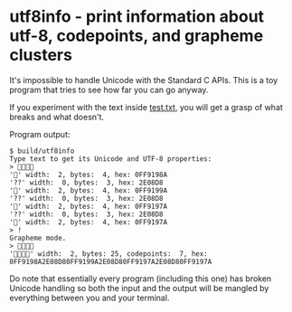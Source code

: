 # utf8info - print information about utf-8, codepoints, and grapheme clusters
It's impossible to handle Unicode with the Standard C APIs.
This is a toy program that tries to see how far you can go anyway.

If you experiment with the text inside [test.txt](test.txt), you will get a
grasp of what breaks and what doesn't.

Program output:
```Text
$ build/utf8info
Type text to get its Unicode and UTF-8 properties:
> 👨‍👩‍👧‍👧
'👨' width:  2, bytes:  4, hex: 0FF9198A
'??' width:  0, bytes:  3, hex: 2E08D8
'👩' width:  2, bytes:  4, hex: 0FF9199A
'??' width:  0, bytes:  3, hex: 2E08D8
'👧' width:  2, bytes:  4, hex: 0FF9197A
'??' width:  0, bytes:  3, hex: 2E08D8
'👧' width:  2, bytes:  4, hex: 0FF9197A
> !
Grapheme mode.
> 👨‍👩‍👧‍👧
'👨‍👩‍👧‍👧' width:  2, bytes: 25, codepoints:  7, hex: 0FF9198A2E08D80FF9199A2E08D80FF9197A2E08D80FF9197A
```
Do note that essentially every program (including this one) has broken Unicode
handling so both the input and the output will be mangled by everything between
you and your terminal.
